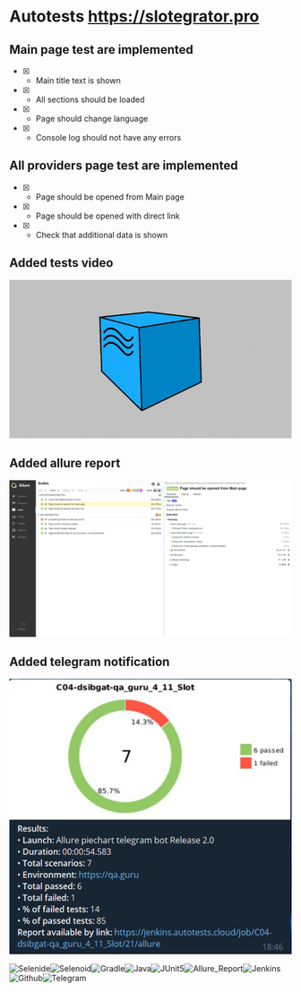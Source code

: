 # Autotests https://slotegrator.pro
## Main page test are implemented
- [X] - Main title text is shown
- [X] - All sections should be loaded
- [X] - Page should change language
- [X] - Console log should not have any errors

## All providers page test are implemented
- [X] - Page should be opened from Main page
- [X] - Page should be opened with direct link
- [X] - Check that additional data is shown

## Added tests video
![Video](files/test-video.gif)

## Added allure report
![Allure](files/allure-report.png)

## Added telegram notification
![Telegram](files/telegram-report.png)


![Selenide](files/stack/Selenide.png)![Selenoid](files/stack/Selenoid.png)![Gradle](files/stack/Gradle.png)![Java](files/stack/Java.png)![JUnit5](files/stack/JUnit5.png)![Allure_Report](files/stack/Allure_Report.png)![Jenkins](files/stack/Jenkins.png)![Github](files/stack/Github.png)![Telegram](files/stack/Telegram.png)
